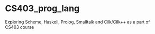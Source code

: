 # CS403_prog_lang
Exploring Scheme, Haskell, Prolog, Smalltalk and Cilk/Cilk++ as a part of CS403 course

